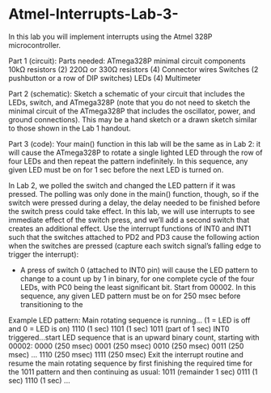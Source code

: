 # Atmel-Interrupts-Lab-3-
In this lab you will implement interrupts using the Atmel 328P microcontroller.

Part 1 (circuit): Parts needed:
ATmega328P minimal circuit components
10kΩ resistors (2)
220Ω or 330Ω resistors (4)
Connector wires
Switches (2 pushbutton or a row of DIP switches) 
LEDs (4)
Multimeter

Part 2 (schematic): Sketch a schematic of your circuit that includes the LEDs, switch, and ATmega328P (note that you do not need to sketch the minimal circuit of the ATmega328P that includes the oscillator, power, and ground connections). This may be a hand sketch or a drawn sketch similar to those shown in the Lab 1 handout.

Part 3 (code): Your main() function in this lab will be the same as in Lab 2: it will cause the ATmega328P to rotate a single lighted LED through the row of four LEDs and then repeat the pattern indefinitely. In this sequence, any given LED must be on for 1 sec before the next LED is turned on.

In Lab 2, we polled the switch and changed the LED pattern if it was pressed. The polling was only done in the main() function, though, so if the switch were pressed during a delay, the delay needed to be finished before the switch press could take effect. In this lab, we will use interrupts to see immediate effect of the switch press, and we’ll add a second switch that creates an additional effect.
Use the interrupt functions of INT0 and INT1 such that the switches attached to PD2 and PD3 cause the following action when the switches are pressed (capture each switch signal’s falling edge to trigger the interrupt):

- A press of switch 0 (attached to INT0 pin) will cause the LED pattern to change to a count up by 1 in binary, for one complete cycle of the four LEDs, with PC0 being the least significant bit. Start from 00002. In this sequence, any given LED pattern must be on for 250 msec before transitioning to the

Example LED pattern:
Main rotating sequence is running... (1 = LED is off and 0 = LED is on) 1110 (1 sec)
1101 (1 sec)
1011 (part of 1 sec)
INT0 triggered...start LED sequence that is an upward binary count, starting with 00002:
0000 (250 msec) 0001 (250 msec) 0010 (250 msec) 0011 (250 msec) ...
1110 (250 msec)
1111 (250 msec)
Exit the interrupt routine and resume the main rotating sequence by
first finishing the required time for the 1011 pattern and then
continuing as usual: 1011 (remainder 1 sec) 0111 (1 sec)
1110 (1 sec)
...
